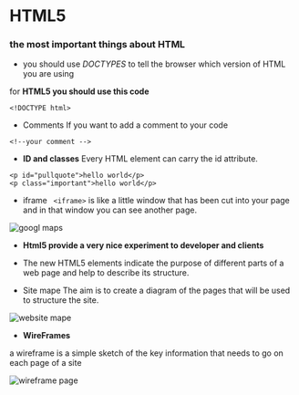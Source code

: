 # HTML5
### the most important things about **HTML**


- you should use *DOCTYPES* to tell the browser which version of HTML you are using 

 for  **HTML5 you should use this code**
```
<!DOCTYPE html>
```
- Comments 
 If you want to add a comment to your code 
 ```
 <!--your comment -->
 ```
 - **ID and classes** 
 Every HTML element can carry the id attribute.
 ```
 <p id="pullquote">hello world</p>
 <p class="important">hello world</p>
 ```
 - iframe ``` <iframe>```
   is like a little window that has been cut into your page and in that window you can see another page.
 
 ![googl maps](https://encrypted-tbn0.gstatic.com/images?q=tbn%3AANd9GcS-vP31Udxq_FaIbobXEWK06d0cd2FYO8Xp6iNPkdaUpxpF9D-V&usqp=CAU)
 
 - **Html5 provide a very  nice experiment to developer and clients**
 
 - The new HTML5 elements indicate the purpose of different parts of a web page and help to describe its structure.
 
 - Site mape 
   The aim is to create a diagram of the pages that will be used to structure the site.
 
 ![website mape](https://qph.fs.quoracdn.net/main-qimg-3cc479e9a5885c68548f1928801bc588.webp)
 
 - **WireFrames**
 
  a wireframe is a simple sketch of the key information that needs to go on each page of a site
 
 ![wireframe page ](https://www.graphicpear.com/wp-content/uploads/2016/03/BIG-1260x936.jpg)
 


